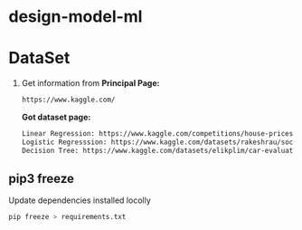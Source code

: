 # design-model-ml

# DataSet
1. Get information from
    **Principal Page:**
    ```bash
    https://www.kaggle.com/
    ```
    **Got dataset page:**
    ```bash    
    Linear Regression: https://www.kaggle.com/competitions/house-prices-advanced-regression-techniques/data
    Logistic Regresssion: https://www.kaggle.com/datasets/rakeshrau/social-network-ads?select=Social_Network_Ads.csv
    Decision Tree: https://www.kaggle.com/datasets/elikplim/car-evaluation-data-set
    ```
## pip3 freeze
Update dependencies installed locolly
```sh
pip freeze > requirements.txt
```
    